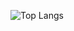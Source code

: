 ![Top Langs](https://github-readme-stats.vercel.app/api/top-langs/?username=DEV-Catborisovv&hide=pawn,assembly)
